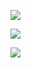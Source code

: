 ![](https://github-readme-stats.vercel.app/api?username=priscillascu&theme=dark)

![](https://img.shields.io/badge/Linux-Ubuntu-orange?style=flat&logo=Linux&logoColor=fcc624)

![](https://img.shields.io/badge/-Nintendo%20Switch-e60012?style=flat&logo=nintendo%20switch&logoColor=ffffff)
<!--
**priscillascu/priscillascu** is a ✨ _special_ ✨ repository because its `README.md` (this file) appears on your GitHub profile.

Here are some ideas to get you started:

- 🔭 I’m currently working on ...
- 🌱 I’m currently learning ...
- 👯 I’m looking to collaborate on ...
- 🤔 I’m looking for help with ...
- 💬 Ask me about ...
- 📫 How to reach me: ...
- 😄 Pronouns: ...
- ⚡ Fun fact: ...
-->
